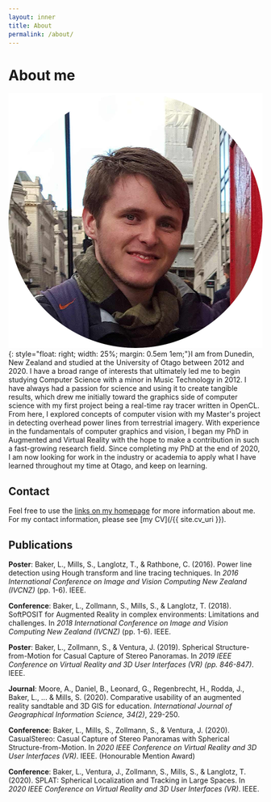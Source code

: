 ```yaml
---
layout: inner
title: About
permalink: /about/
---
```


# About me
![image](/img/lewis.jpg){: style="float: right; width: 25%; margin: 0.5em 1em;"}I am from Dunedin, New Zealand and studied at the University of Otago between 2012 and 2020. I have a broad range of interests that ultimately led me to begin studying Computer Science with a minor in Music Technology in 2012. I have always had a passion for science and using it to create tangible results, which drew me initially toward the graphics side of computer science with my first project being a real-time ray tracer written in OpenCL. From here, I explored concepts of computer vision with my Master's project in detecting overhead power lines from terrestrial imagery. With experience in the fundamentals of computer graphics and vision, I began my PhD in Augmented and Virtual Reality with the hope to make a contribution in such a fast-growing research field. Since completing my PhD at the end of 2020, I am now looking for work in the industry or academia to apply what I have learned throughout my time at Otago, and keep on learning.


## Contact
Feel free to use the [links on my homepage](/index.html) for more information about me. For my contact information, please see [my CV](/{{ site.cv_uri }}).


## Publications
**Poster**: Baker, L., Mills, S., Langlotz, T., & Rathbone, C. (2016). Power line detection using Hough transform and line tracing techniques. In _2016 International Conference on Image and Vision Computing New Zealand (IVCNZ)_ (pp. 1-6). IEEE.

**Conference**: Baker, L., Zollmann, S., Mills, S., & Langlotz, T. (2018). SoftPOSIT for Augmented Reality in complex environments: Limitations and challenges. In _2018 International Conference on Image and Vision Computing New Zealand (IVCNZ)_ (pp. 1-6). IEEE.

**Poster**: Baker, L., Zollmann, S., & Ventura, J. (2019). Spherical Structure-from-Motion for Casual Capture of Stereo Panoramas. In _2019 IEEE Conference on Virtual Reality and 3D User Interfaces (VR) (pp. 846-847)_. IEEE.

**Journal**: Moore, A., Daniel, B., Leonard, G., Regenbrecht, H., Rodda, J., Baker, L., ... & Mills, S. (2020). Comparative usability of an augmented reality sandtable and 3D GIS for education. _International Journal of Geographical Information Science, 34(2)_, 229-250.

**Conference**: Baker, L., Mills, S., Zollmann, S., & Ventura, J. (2020). CasualStereo: Casual Capture of Stereo Panoramas with Spherical Structure-from-Motion. In _2020 IEEE Conference on Virtual Reality and 3D User Interfaces (VR)_. IEEE. (Honourable Mention Award)

**Conference**: Baker, L., Ventura, J., Zollmann, S., Mills, S., & Langlotz, T. (2020). SPLAT: Spherical Localization and Tracking in Large Spaces. In _2020 IEEE Conference on Virtual Reality and 3D User Interfaces (VR)_. IEEE.